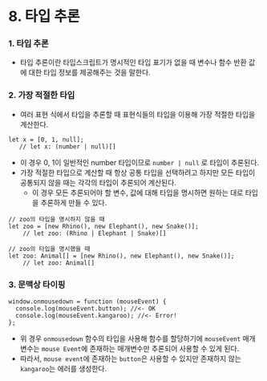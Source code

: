 # 8. 타입 추론

### 1. 타입 추론

- 타입 추론이란 타입스크립트가 명시적인 타입 표기가 없을 때 변수나 함수 반환 값에 대한 타입 정보를 제공해주는 것을 말한다.

### 2. 가장 적절한 타입

- 여러 표현 식에서 타입을 추론할 때 표현식들의 타입을 이용해 가장 적절한 타입을 계산한다.

```tsx
let x = [0, 1, null];
   // let x: (number | null)[]
```

- 이 경우 0, 1이 일반적인 number 타입이므로 `number | null` 로 타입이 추론된다.
- 가장 적절한 타입으로 계산할 때 항상 공통 타입을 선택하려고 하지만 모든 타입이 공통되지 않을 때는 각각의 타입이 추론되어 계산된다.
    - 이 경우 모든 추론되어야 할 변수, 값에 대해 타입을 명시하면 원하는 대로 타입을 추론하게 만들 수 있다.

```tsx
// zoo의 타입을 명시하지 않을 때
let zoo = [new Rhino(), new Elephant(), new Snake()];
    // let zoo: (Rhino | Elephant | Snake)[]

// zoo의 타입을 명시했을 때
let zoo: Animal[] = [new Rhino(), new Elephant(), new Snake()];
    // let zoo: Animal[]
```

### 3. 문맥상 타이핑

```tsx
window.onmousedown = function (mouseEvent) {
  console.log(mouseEvent.button); //<- OK
  console.log(mouseEvent.kangaroo); //<- Error!
};
```

- 위 경우 `onmousedown` 함수의 타입을 사용해 함수를 할당하기에 `mouseEvent` 매개변수는 `mouse Event`에 존재하는 매개변수만 추론되어 사용할 수 있게 된다.
- 따라서, `mouse event`에 존재하는 `button`은 사용할 수 있지만 존재하지 않는 `kangaroo`는 에러를 생성한다.